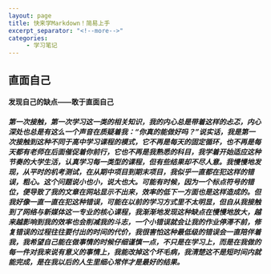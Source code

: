 ```yaml
---
layout: page
title: 快来学Markdown！简易上手
excerpt_separator: "<!--more-->"
categories:
     - 学习笔记
---
```



## 直面自己
<!--more-->


#### 发现自己的缺点——敢于直面自己
##### 第一次接触，第一次学习这一类的相关知识，我的内心总是带着这样的忐忑，内心深处也总是有这么一个声音在质疑着我：“你真的能做好吗？”说实话，我是第一次接触到这种不同于高中学习课程的模式，它不再是每天的固定循环，也不再是每天都有老师在后面催促着你前行，它也不再是我熟悉的科目，我学着开始适应这种节奏的大学生活，认真学习每一类型的课程，但有些结果却不尽人意。我慢慢地发现，从平时的机考测试，在从期中项目到期末项目，我似乎一直都在犯这样的错误，粗心。这个问题说小也小，说大也大。可能有时候，因为一个标点符号的错位，便导致了我的文章在网站显示不出来，效率的低下一方面也是这样造成的。但我好像一直一直在犯这种错误，可能在以前的学习方式里不太明显，但自从我接触到了网络与新媒体这一专业的核心课程，我渐渐地发现这种缺点在慢慢地放大，越来越影响到我的效率也会削减我的斗志，一个小错误就会让我的作业停滞不前，修复错误的过程往往要付出的时间的代价，我很害怕这种最低级的错误会一直陪伴着我，我希望自己能在做事情的时候仔细谨慎一点，不只是在学习上，而是在我做的每一件对我来说有意义的事情上，我能改掉这个坏毛病，我清楚这不是短时间内就能完成，是在我以后的人生里细心常伴才是最好的结果。												
